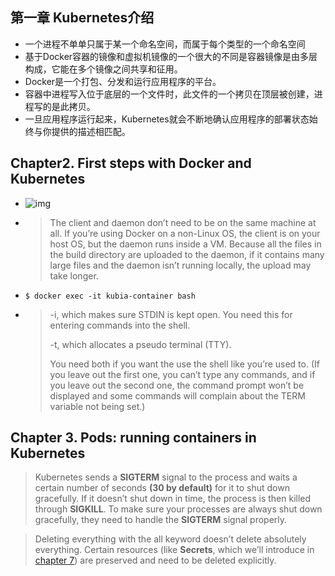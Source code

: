 
## 第一章  Kubernetes介绍

*  一个进程不单单只属于某一个命名空间，而属于每个类型的一个命名空间
*  基于Docker容器的镜像和虚拟机镜像的一个很大的不同是容器镜像是由多层构成，它能在多个镜像之间共享和征用。
*  Docker是一个打包、分发和运行应用程序的平台。
*  容器中进程写入位于底层的一个文件时，此文件的一个拷贝在顶层被创建，进程写的是此拷贝。
* 一旦应用程序运行起来，Kubernetes就会不断地确认应用程序的部署状态始终与你提供的描述相匹配。

## Chapter2. First steps with Docker and Kubernetes

* ![img](https://learning.oreilly.com/library/view/kubernetes-in-action/9781617293726/Images/02fig02_alt.jpg)

* > The client and daemon don’t need to be on the same machine at all. If you’re using Docker on a non-Linux OS, the client is on your host OS, but the daemon runs inside a VM. Because all the files in the build directory are uploaded to the daemon, if it contains many large files and the daemon isn’t running locally, the upload may take longer.

* ```shell
  $ docker exec -it kubia-container bash
  ```

* > -i, which makes sure STDIN is kept open. You need this for entering commands into the shell.  
  >
  >   -t, which allocates a pseudo terminal (TTY).    
  >
  > You need both if you want the use the shell like you’re used to. (If you leave out the first one, you can’t type any commands, and if you leave out the second one, the command prompt won’t be displayed and some commands will complain about the TERM variable not being set.)

## Chapter 3. Pods: running containers in Kubernetes

> Kubernetes sends a **SIGTERM** signal to the process and waits a certain number of seconds **(30 by default)** for it to shut down gracefully. If it doesn’t shut down in time, the process is then killed through **SIGKILL**. To make sure your processes are always shut down gracefully, they need to handle the **SIGTERM** signal properly.

> Deleting everything with the all keyword doesn’t delete absolutely everything. Certain resources (like **Secrets**, which we’ll introduce in [chapter 7](https://learning.oreilly.com/library/view/kubernetes-in-action/9781617293726/Text/07.html#ch07)) are preserved and need to be deleted explicitly.